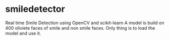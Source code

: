 # smiledetector
Real time Smile Detection using OpenCV and scikit-learn
A model is build on 400 oliviete faces of smile and non smile faces.
Only thing is to load the model and use it.
